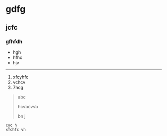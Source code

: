 # gdfg

## jcfc

### gfhfdh

* hgh
* hfhc
* hjv

---

1. xfcyhfc
2. vchcv
4. 7hcg

>abc
>
>hcvbcvvb
>
> bn j

	cyc h
	xfchfc vh